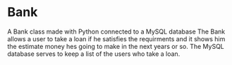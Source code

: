 # Bank
A Bank class made with Python connected to a MySQL database
The Bank allows a user to take a loan if he satisfies the requirments and it shows him the estimate money hes going to make in the next years or so.
The MySQL database serves to keep a list of the users who take a loan.
